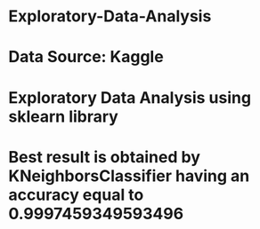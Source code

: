 # Exploratory-Data-Analysis
# Data Source: Kaggle
# Exploratory Data Analysis using sklearn library 
# Best result is obtained by KNeighborsClassifier having an accuracy equal to 0.9997459349593496
